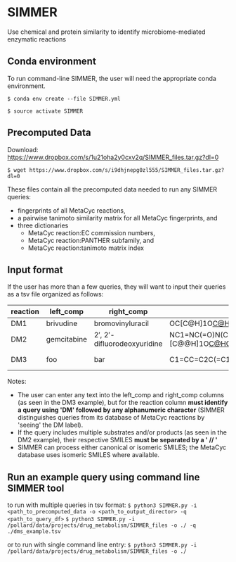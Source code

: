 # SIMMER
Use chemical and protein similarity to identify microbiome-mediated enzymatic reactions

## Conda environment
To run command-line SIMMER, the user will need the appropriate conda environment.

`$ conda env create --file SIMMER.yml`

`$ source activate SIMMER`

## Precomputed Data
Download: https://www.dropbox.com/s/1u21oha2y0cxv2q/SIMMER_files.tar.gz?dl=0


`$ wget https://www.dropbox.com/s/i9dhjnepg0zl555/SIMMER_files.tar.gz?dl=0`

These files contain all the precomputed data needed to run any SIMMER queries: 
* fingerprints of all MetaCyc reactions, 
* a pairwise tanimoto similarity matrix for all MetaCyc fingerprints, and
* three dictionaries
  * MetaCyc reaction:EC commission numbers, 
  * MetaCyc reaction:PANTHER subfamily, and 
  * MetaCyc reaction:tanimoto matrix index

 
 ## Input format
 If the user has more than a few queries, they will want to input their queries as a tsv file organized as follows:
 
| reaction | left_comp | right_comp | left_smiles | right_smiles |
| -------- | --------- | ---------- | ----------- | ------------ |
| DM1 | brivudine | bromovinyluracil | OC[C@H]1O[C@H](C[C@@H]1O)N1C=C(\C=C\Br)C(=O)NC1=O | Br\C=C\C1=CNC(=O)NC1=O |
| DM2 | gemcitabine | 2′, 2′-difluorodeoxyuridine | NC1=NC(=O)N(C=C1)[C@@H]1O[C@H](CO)[C@@H](O)C1(F)F // O // [H+]  | OC[C@H]1O[C@@H](N2C=CC(=O)NC2=O)C(F)(F)[C@@H]1O // [NH4+] |
| DM3 | foo | bar | C1=CC=C2C(=C1)C(=NO2)CS(=O)(=O)N  | O=C(CS(=O)(N)=O)C1=CC=CC=C1O |
 
 Notes:
 * The user can enter any text into the left_comp and right_comp columns (as seen in the DM3 example), but for the reaction column **must identify a query using 'DM' followed by any alphanumeric character** (SIMMER distinguishes queries from its database of MetaCyc reactions by 'seeing' the DM label).
 * If the query includes multiple substrates and/or products (as seen in the DM2 example), their respective SMILES **must be separated by a ' // '**
 * SIMMER can process either canonical or isomeric SMILES; the MetaCyc database uses isomeric SMILES where available.
 
 
 ## Run an example query using command line SIMMER tool

to run with multiple queries in tsv format:
`$ python3 SIMMER.py -i <path_to_precomputed_data -o <path_to_output_director> -q <path_to_query_df>`
`$ python3 SIMMER.py -i /pollard/data/projects/drug_metabolism/SIMMER_files -o ./ -q ./dms_example.tsv` 

or to run with single command line entry:
`$ python3 SIMMER.py -i /pollard/data/projects/drug_metabolism/SIMMER_files -o ./`
